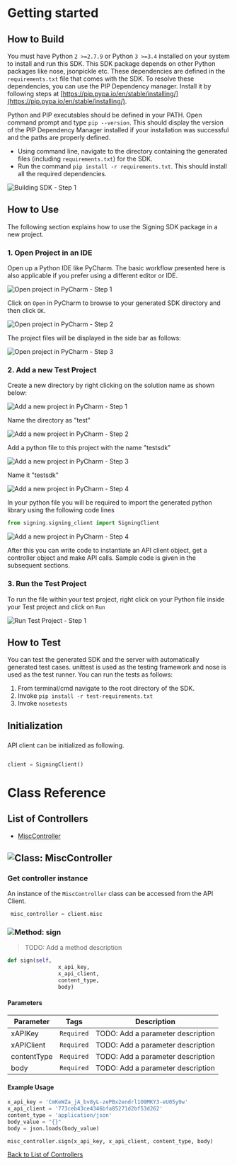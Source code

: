 # Getting started

## How to Build


You must have Python ```2 >=2.7.9``` or Python ```3 >=3.4``` installed on your system to install and run this SDK. This SDK package depends on other Python packages like nose, jsonpickle etc. 
These dependencies are defined in the ```requirements.txt``` file that comes with the SDK.
To resolve these dependencies, you can use the PIP Dependency manager. Install it by following steps at [https://pip.pypa.io/en/stable/installing/](https://pip.pypa.io/en/stable/installing/).

Python and PIP executables should be defined in your PATH. Open command prompt and type ```pip --version```.
This should display the version of the PIP Dependency Manager installed if your installation was successful and the paths are properly defined.

* Using command line, navigate to the directory containing the generated files (including ```requirements.txt```) for the SDK.
* Run the command ```pip install -r requirements.txt```. This should install all the required dependencies.

![Building SDK - Step 1](https://apidocs.io/illustration/python?step=installDependencies&workspaceFolder=new_test-Python)


## How to Use

The following section explains how to use the Signing SDK package in a new project.

### 1. Open Project in an IDE

Open up a Python IDE like PyCharm. The basic workflow presented here is also applicable if you prefer using a different editor or IDE.

![Open project in PyCharm - Step 1](https://apidocs.io/illustration/python?step=pyCharm)

Click on ```Open``` in PyCharm to browse to your generated SDK directory and then click ```OK```.

![Open project in PyCharm - Step 2](https://apidocs.io/illustration/python?step=openProject0&workspaceFolder=new_test-Python)     

The project files will be displayed in the side bar as follows:

![Open project in PyCharm - Step 3](https://apidocs.io/illustration/python?step=openProject1&workspaceFolder=new_test-Python&projectName=signing)     

### 2. Add a new Test Project

Create a new directory by right clicking on the solution name as shown below:

![Add a new project in PyCharm - Step 1](https://apidocs.io/illustration/python?step=createDirectory&workspaceFolder=new_test-Python&projectName=signing)

Name the directory as "test"

![Add a new project in PyCharm - Step 2](https://apidocs.io/illustration/python?step=nameDirectory)
   
Add a python file to this project with the name "testsdk"

![Add a new project in PyCharm - Step 3](https://apidocs.io/illustration/python?step=createFile&workspaceFolder=new_test-Python&projectName=signing)

Name it "testsdk"

![Add a new project in PyCharm - Step 4](https://apidocs.io/illustration/python?step=nameFile)

In your python file you will be required to import the generated python library using the following code lines

```Python
from signing.signing_client import SigningClient
```

![Add a new project in PyCharm - Step 4](https://apidocs.io/illustration/python?step=projectFiles&workspaceFolder=new_test-Python&libraryName=signing.signing_client&projectName=signing&className=SigningClient)

After this you can write code to instantiate an API client object, get a controller object and  make API calls. Sample code is given in the subsequent sections.

### 3. Run the Test Project

To run the file within your test project, right click on your Python file inside your Test project and click on ```Run```

![Run Test Project - Step 1](https://apidocs.io/illustration/python?step=runProject&workspaceFolder=new_test-Python&libraryName=signing.signing_client&projectName=signing&className=SigningClient)


## How to Test

You can test the generated SDK and the server with automatically generated test
cases. unittest is used as the testing framework and nose is used as the test
runner. You can run the tests as follows:

  1. From terminal/cmd navigate to the root directory of the SDK.
  2. Invoke ```pip install -r test-requirements.txt```
  3. Invoke ```nosetests```

## Initialization

### 

API client can be initialized as following.

```python

client = SigningClient()
```



# Class Reference

## <a name="list_of_controllers"></a>List of Controllers

* [MiscController](#misc_controller)

## <a name="misc_controller"></a>![Class: ](https://apidocs.io/img/class.png ".MiscController") MiscController

### Get controller instance

An instance of the ``` MiscController ``` class can be accessed from the API Client.

```python
 misc_controller = client.misc
```

### <a name="sign"></a>![Method: ](https://apidocs.io/img/method.png ".MiscController.sign") sign

> TODO: Add a method description

```python
def sign(self,
                x_api_key,
                x_api_client,
                content_type,
                body)
```

#### Parameters

| Parameter | Tags | Description |
|-----------|------|-------------|
| xAPIKey |  ``` Required ```  | TODO: Add a parameter description |
| xAPIClient |  ``` Required ```  | TODO: Add a parameter description |
| contentType |  ``` Required ```  | TODO: Add a parameter description |
| body |  ``` Required ```  | TODO: Add a parameter description |



#### Example Usage

```python
x_api_key = 'CmKeWZa_jA_bv8yL-zePBx2endrl1O9MKY3-eU05y9w'
x_api_client = '773ceb43ce4346bfa85271d2bf53d262'
content_type = 'application/json'
body_value = "{}"
body = json.loads(body_value)

misc_controller.sign(x_api_key, x_api_client, content_type, body)

```


[Back to List of Controllers](#list_of_controllers)



